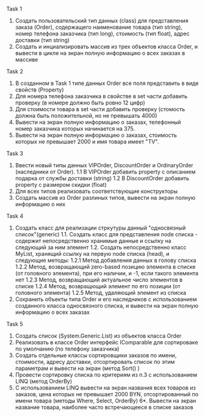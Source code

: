Task 1
1. Создать пользовательский тип данных (class) для представления заказа (Order), содержащего наименование товара (тип string), номер телефона заказчика (тип long), стоимость (тип float), адрес доставки (тип string)
2. Создать и инциализировать массив из трех объектов класса Order, и вывести в цикле на экран полную информацию о всех заказах в массиве

Task 2
1. В созданном в Task 1 типе данных Order все поля представить в виде свойств (Property)
2. Для номера телефона заказчика в свойстве в set части добавить  проверку (в номере должно быть ровно 12 цифр)
3. Для стоимости товара в set части добавить проверку (стомость должна быть положительной, но не превышать 4000)
4. Вывести на экран полную информацию о заказах, телефонный номер заказчика которых начинается на 375.
5. Вывести на экран полную информацию о заказах, стоимость которых не превышает 2000 и имя товара имеет "TV".

Task 3
1. Ввести новый типы данных VIPOrder, DiscountOrder и OrdinaryOrder (наследники от Order). 
	1.1 В VIPOrder добавить property с описанием  подарка от службы доставки (string)
	1.2 В DiscountOrder добавить property с размером скидки (float) 
2. Для всех типов реализовать соответствующие конструкторы
3. Создать массив из Order разлиных типов, вывести на экран полную информацию о них

Task 4
1. Создать класс для реализации стркутуры данный "односвязный список"(generic)
	1.1. Создать класс для представления node списка - содержит непосредственно хранимые данные и ссылку на следующий за ним элемент
	1.2. Создать непосредственно класс MyList, хранящий ссылку на первую node списка (head), и следующие методы:
		1.2.1 Метод добавления данных в голову списка
		1.2.2 Метод, возвращающий zero-based позицию элемента в списке (от головного элемента), при его наличии, и -1, если такого элемента нет
		1.2.3 Метод, возвращающий актуальное число элементов в списке
		1.2.4 Метод, возвращющий элемент по его позиции (от головного элемента)
		1.2.5 Метод, удаляющий элемент из списка 
2. Сохранить объекты типа Order и его наследников с использованием созданного класса односвязного списка, и вывести на экран полную информацию о всех заказах

Task 5
1. Создать список (System.Generic.List) из объектов класса Order
2. Реализовать в классе Order интерфейс IComparable для сортироваке по умолчанию (по телефону заказчика)
3. Создать отдельные классы сортировщики заказов по имени, стоимости, адресу доставки, отсортировать список по этим параметрам и вывести на экран (метод Sort() )
4. Провести сортировку списка по критериям из п.3 с использованием LINQ (метод OrderBy)
5. С использованием LINQ вывести на экран названия всех товаров из заказов, цена которых не превышает 2000 BYN, отсортированный по имени товара (методы Where, Select, OrderBy)
6*. Вывести на экран название товара, наиболее часто встречающееся в списке заказов
